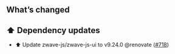 ## What’s changed

## ⬆️ Dependency updates

- ⬆️ Update zwave-js/zwave-js-ui to v9.24.0 @renovate ([#718](https://github.com/hassio-addons/addon-zwave-js-ui/pull/718))
